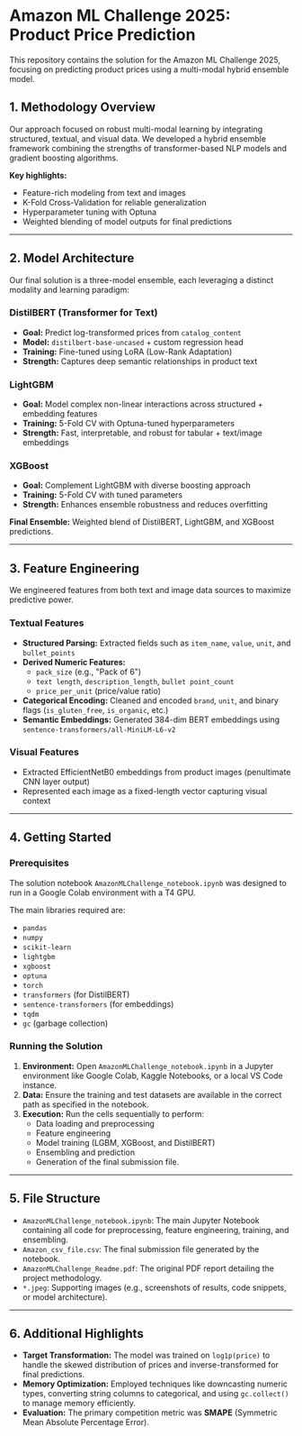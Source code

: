# Amazon ML Challenge 2025: Product Price Prediction

This repository contains the solution for the Amazon ML Challenge 2025, focusing on predicting product prices using a multi-modal hybrid ensemble model.

## 1. Methodology Overview

Our approach focused on robust multi-modal learning by integrating structured, textual, and visual data. We developed a hybrid ensemble framework combining the strengths of transformer-based NLP models and gradient boosting algorithms.

**Key highlights:**
* Feature-rich modeling from text and images
* K-Fold Cross-Validation for reliable generalization
* Hyperparameter tuning with Optuna
* Weighted blending of model outputs for final predictions

---

## 2. Model Architecture

Our final solution is a three-model ensemble, each leveraging a distinct modality and learning paradigm:

### DistilBERT (Transformer for Text)
* **Goal:** Predict log-transformed prices from `catalog_content`
* **Model:** `distilbert-base-uncased` + custom regression head
* **Training:** Fine-tuned using LoRA (Low-Rank Adaptation)
* **Strength:** Captures deep semantic relationships in product text

### LightGBM
* **Goal:** Model complex non-linear interactions across structured + embedding features
* **Training:** 5-Fold CV with Optuna-tuned hyperparameters
* **Strength:** Fast, interpretable, and robust for tabular + text/image embeddings

### XGBoost
* **Goal:** Complement LightGBM with diverse boosting approach
* **Training:** 5-Fold CV with tuned parameters
* **Strength:** Enhances ensemble robustness and reduces overfitting

**Final Ensemble:** Weighted blend of DistilBERT, LightGBM, and XGBoost predictions.

---

## 3. Feature Engineering

We engineered features from both text and image data sources to maximize predictive power.

### Textual Features
* **Structured Parsing:** Extracted fields such as `item_name`, `value`, `unit`, and `bullet_points`
* **Derived Numeric Features:**
    * `pack_size` (e.g., "Pack of 6")
    * `text length`, `description_length`, `bullet point_count`
    * `price_per_unit` (price/value ratio)
* **Categorical Encoding:** Cleaned and encoded `brand`, `unit`, and binary flags (`is_gluten_free`, `is_organic`, etc.)
* **Semantic Embeddings:** Generated 384-dim BERT embeddings using `sentence-transformers/all-MiniLM-L6-v2`

### Visual Features
* Extracted EfficientNetB0 embeddings from product images (penultimate CNN layer output)
* Represented each image as a fixed-length vector capturing visual context

---

## 4. Getting Started

### Prerequisites

The solution notebook `AmazonMLChallenge_notebook.ipynb` was designed to run in a Google Colab environment with a T4 GPU.

The main libraries required are:
* `pandas`
* `numpy`
* `scikit-learn`
* `lightgbm`
* `xgboost`
* `optuna`
* `torch`
* `transformers` (for DistilBERT)
* `sentence-transformers` (for embeddings)
* `tqdm`
* `gc` (garbage collection)

### Running the Solution

1.  **Environment:** Open `AmazonMLChallenge_notebook.ipynb` in a Jupyter environment like Google Colab, Kaggle Notebooks, or a local VS Code instance.
2.  **Data:** Ensure the training and test datasets are available in the correct path as specified in the notebook.
3.  **Execution:** Run the cells sequentially to perform:
    * Data loading and preprocessing
    * Feature engineering
    * Model training (LGBM, XGBoost, and DistilBERT)
    * Ensembling and prediction
    * Generation of the final submission file.

---

## 5. File Structure

* `AmazonMLChallenge_notebook.ipynb`: The main Jupyter Notebook containing all code for preprocessing, feature engineering, training, and ensembling.
* `Amazon_csv_file.csv`: The final submission file generated by the notebook.
* `AmazonMLChallenge_Readme.pdf`: The original PDF report detailing the project methodology.
* `*.jpeg`: Supporting images (e.g., screenshots of results, code snippets, or model architecture).

---

## 6. Additional Highlights

* **Target Transformation:** The model was trained on `log1p(price)` to handle the skewed distribution of prices and inverse-transformed for final predictions.
* **Memory Optimization:** Employed techniques like downcasting numeric types, converting string columns to categorical, and using `gc.collect()` to manage memory efficiently.
* **Evaluation:** The primary competition metric was **SMAPE** (Symmetric Mean Absolute Percentage Error).
